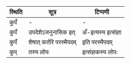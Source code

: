 | स्थिति | सूत्र | टिप्पणी |
| ----- | ------- | ------ |
| कुपँ | - | - |
| कुपँ | उपदेशेऽजनुनासिक इत् | अँ-इत्यस्य इत्संज्ञा |
| कुपँ | शेषात् कर्तरि परस्मैपदम् | इति परस्मैपदम् |
| कुप् | तस्य लोपः | इत्संज्ञकस्य लोपः |
